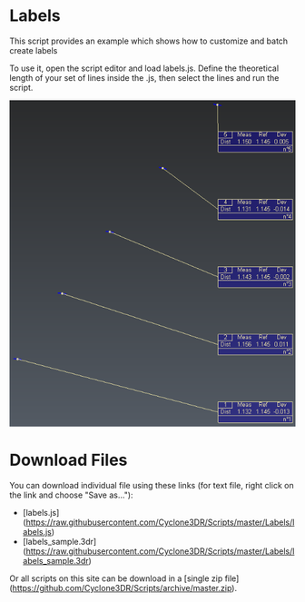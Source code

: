 # Labels

This script provides an example which shows how to customize and batch create labels

To use it, open the script editor and load labels.js. Define the theoretical length of your set of lines inside the .js, then select the lines and run the script.  

![alt text](https://raw.githubusercontent.com/Cyclone3DR/Scripts/master/Labels/Screenshot1.png "screenshot1")

# Download Files

You can download individual file using these links (for text file, right click on the link and choose "Save as..."):

- [labels.js] (https://raw.githubusercontent.com/Cyclone3DR/Scripts/master/Labels/labels.js)
- [labels_sample.3dr] (https://raw.githubusercontent.com/Cyclone3DR/Scripts/master/Labels/labels_sample.3dr)

Or all scripts on this site can be download in a [single zip file] (https://github.com/Cyclone3DR/Scripts/archive/master.zip).